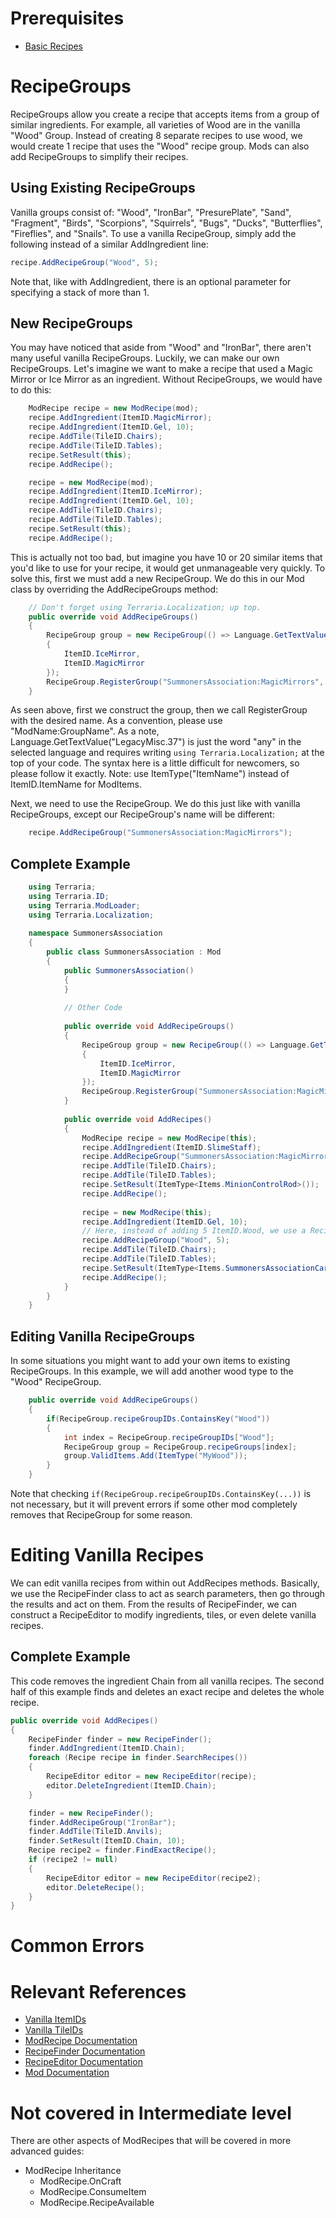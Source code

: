 # Prerequisites 
* [Basic Recipes](Basic-Recipes)

# RecipeGroups
RecipeGroups allow you create a recipe that accepts items from a group of similar ingredients. For example, all varieties of Wood are in the vanilla "Wood" Group. Instead of creating 8 separate recipes to use wood, we would create 1 recipe that uses the "Wood" recipe group. Mods can also add RecipeGroups to simplify their recipes.

## Using Existing RecipeGroups
Vanilla groups consist of: "Wood", "IronBar", "PresurePlate", "Sand", "Fragment", "Birds", "Scorpions", "Squirrels", "Bugs", "Ducks", "Butterflies", "Fireflies", and "Snails". To use a vanilla RecipeGroup, simply add the following instead of a similar AddIngredient line:
```csharp
recipe.AddRecipeGroup("Wood", 5);
```
Note that, like with AddIngredient, there is an optional parameter for specifying a stack of more than 1.

## New RecipeGroups
You may have noticed that aside from "Wood" and "IronBar", there aren't many useful vanilla RecipeGroups. Luckily, we can make our own RecipeGroups. Let's imagine we want to make a recipe that used a Magic Mirror or Ice Mirror as an ingredient. Without RecipeGroups, we would have to do this:
```csharp
    ModRecipe recipe = new ModRecipe(mod);
    recipe.AddIngredient(ItemID.MagicMirror);
    recipe.AddIngredient(ItemID.Gel, 10);
    recipe.AddTile(TileID.Chairs);
    recipe.AddTile(TileID.Tables);
    recipe.SetResult(this);
    recipe.AddRecipe();

    recipe = new ModRecipe(mod);
    recipe.AddIngredient(ItemID.IceMirror);
    recipe.AddIngredient(ItemID.Gel, 10);
    recipe.AddTile(TileID.Chairs);
    recipe.AddTile(TileID.Tables);
    recipe.SetResult(this);
    recipe.AddRecipe();
```
This is actually not too bad, but imagine you have 10 or 20 similar items that you'd like to use for your recipe, it would get unmanageable very quickly. To solve this, first we must add a new RecipeGroup. We do this in our Mod class by overriding the AddRecipeGroups method:
```csharp
    // Don't forget using Terraria.Localization; up top.
    public override void AddRecipeGroups()
    {
    	RecipeGroup group = new RecipeGroup(() => Language.GetTextValue("LegacyMisc.37") + " Magic Mirror", new int[]
    	{
    		ItemID.IceMirror,
    		ItemID.MagicMirror
    	});
    	RecipeGroup.RegisterGroup("SummonersAssociation:MagicMirrors", group);
    }
```
As seen above, first we construct the group, then we call RegisterGroup with the desired name. As a convention, please use "ModName:GroupName". As a note, Language.GetTextValue("LegacyMisc.37") is just the word "any" in the selected language and requires writing `using Terraria.Localization;` at the top of your code. The syntax here is a little difficult for newcomers, so please follow it exactly. Note: use ItemType("ItemName") instead of ItemID.ItemName for ModItems.

Next, we need to use the RecipeGroup. We do this just like with vanilla RecipeGroups, except our RecipeGroup's name will be different:
```csharp
    recipe.AddRecipeGroup("SummonersAssociation:MagicMirrors");
```
## Complete Example
```csharp
    using Terraria;
    using Terraria.ID;
    using Terraria.ModLoader;
    using Terraria.Localization;
    
    namespace SummonersAssociation
    {
    	public class SummonersAssociation : Mod
    	{
    		public SummonersAssociation()
    		{
    		}
    
    		// Other Code
    
    		public override void AddRecipeGroups()
    		{
    			RecipeGroup group = new RecipeGroup(() => Language.GetTextValue("LegacyMisc.37") + " Magic Mirror", new int[]
    			{
    				ItemID.IceMirror,
    				ItemID.MagicMirror
    			});
    			RecipeGroup.RegisterGroup("SummonersAssociation:MagicMirrors", group);
    		}
    
    		public override void AddRecipes()
    		{
    			ModRecipe recipe = new ModRecipe(this);
    			recipe.AddIngredient(ItemID.SlimeStaff);
    			recipe.AddRecipeGroup("SummonersAssociation:MagicMirrors");
    			recipe.AddTile(TileID.Chairs);
    			recipe.AddTile(TileID.Tables);
    			recipe.SetResult(ItemType<Items.MinionControlRod>());
    			recipe.AddRecipe();
    
    			recipe = new ModRecipe(this);
    			recipe.AddIngredient(ItemID.Gel, 10);
    			// Here, instead of adding 5 ItemID.Wood, we use a RecipeGroup to specify all types of Wood in a single recipe.
    			recipe.AddRecipeGroup("Wood", 5);
    			recipe.AddTile(TileID.Chairs);
    			recipe.AddTile(TileID.Tables);
    			recipe.SetResult(ItemType<Items.SummonersAssociationCard>());
    			recipe.AddRecipe();
    		}
    	}
    }
```
## Editing Vanilla RecipeGroups
In some situations you might want to add your own items to existing RecipeGroups. In this example, we will add another wood type to the "Wood" RecipeGroup.
```csharp
    public override void AddRecipeGroups()
    {
    	if(RecipeGroup.recipeGroupIDs.ContainsKey("Wood"))
    	{
    		int index = RecipeGroup.recipeGroupIDs["Wood"];
    		RecipeGroup group = RecipeGroup.recipeGroups[index];
    		group.ValidItems.Add(ItemType("MyWood"));
    	}
    }
```
Note that checking `if(RecipeGroup.recipeGroupIDs.ContainsKey(...))` is not necessary, but it will prevent errors if some other mod completely removes that RecipeGroup for some reason.

# Editing Vanilla Recipes
We can edit vanilla recipes from within out AddRecipes methods. Basically, we use the RecipeFinder class to act as search parameters, then go through the results and act on them. From the results of RecipeFinder, we can construct a RecipeEditor to modify ingredients, tiles, or even delete vanilla recipes.

## Complete Example
This code removes the ingredient Chain from all vanilla recipes. The second half of this example finds and deletes an exact recipe and deletes the whole recipe.
```csharp
public override void AddRecipes()
{
	RecipeFinder finder = new RecipeFinder();
	finder.AddIngredient(ItemID.Chain);
	foreach (Recipe recipe in finder.SearchRecipes())
	{
		RecipeEditor editor = new RecipeEditor(recipe);
		editor.DeleteIngredient(ItemID.Chain);
	}

	finder = new RecipeFinder();
	finder.AddRecipeGroup("IronBar");
	finder.AddTile(TileID.Anvils);
	finder.SetResult(ItemID.Chain, 10);
	Recipe recipe2 = finder.FindExactRecipe();
	if (recipe2 != null)
	{
		RecipeEditor editor = new RecipeEditor(recipe2);
		editor.DeleteRecipe();
	}
}
```
# Common Errors

# Relevant References
* [Vanilla ItemIDs](https://github.com/tModLoader/tModLoader/wiki/Vanilla-Item-IDs)
* [Vanilla TileIDs](https://github.com/tModLoader/tModLoader/wiki/Vanilla-Tile-IDs)
* [ModRecipe Documentation](http://tmodloader.github.io/tModLoader/html/class_terraria_1_1_mod_loader_1_1_mod_recipe.html)
* [RecipeFinder Documentation](http://tmodloader.github.io/tModLoader/html/class_terraria_1_1_mod_loader_1_1_recipe_finder.html)
* [RecipeEditor Documentation](http://tmodloader.github.io/tModLoader/html/class_terraria_1_1_mod_loader_1_1_recipe_editor.html)
* [Mod Documentation](http://tmodloader.github.io/tModLoader/html/class_terraria_1_1_mod_loader_1_1_mod.html)

# Not covered in Intermediate level
There are other aspects of ModRecipes that will be covered in more advanced guides:
* ModRecipe Inheritance
  * ModRecipe.OnCraft
  * ModRecipe.ConsumeItem
  * ModRecipe.RecipeAvailable